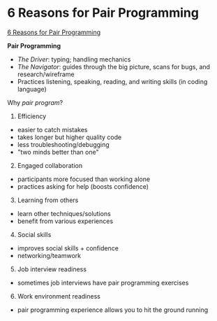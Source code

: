 # 6 Reasons for Pair Programming  
[6 Reasons for Pair Programming](https://www.codefellows.org/blog/6-reasons-for-pair-programming/)

**Pair Programming**  
- *The Driver*: typing; handling mechanics  
- *The Navigator*: guides through the big picture, scans for bugs, and research/wireframe  
- Practices listening, speaking, reading, and writing skills (in coding language)  

Why *pair program*?  
1. Efficiency  
- easier to catch mistakes  
- takes longer but higher quality code  
- less troubleshooting/debugging  
- "two minds better than one"
2. Engaged collaboration  
- participants more focused than working alone  
- practices asking for help (boosts confidence)  
3. Learning from others
- learn other techniques/solutions  
- benefit from various experiences  
4. Social skills
- improves social skills + confidence  
- networking/teamwork
5. Job interview readiness
- sometimes job interviews have pair programming exercises  
6. Work environment readiness 
- pair programming experience allows you to hit the ground running  
